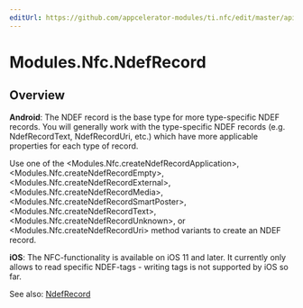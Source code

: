 ```yaml
---
editUrl: https://github.com/appcelerator-modules/ti.nfc/edit/master/apidoc/NdefRecord.yml
---
```

# Modules.Nfc.NdefRecord

<TypeHeader/>

## Overview

**Android**:
The NDEF record is the base type for more type-specific NDEF records. You will generally
work with the type-specific NDEF records (e.g. NdefRecordText, NdefRecordUri, etc.) which have
more applicable properties for each type of record.

Use one of the <Modules.Nfc.createNdefRecordApplication>, <Modules.Nfc.createNdefRecordEmpty>, 
<Modules.Nfc.createNdefRecordExternal>, <Modules.Nfc.createNdefRecordMedia>, <Modules.Nfc.createNdefRecordSmartPoster>,
<Modules.Nfc.createNdefRecordText>, <Modules.Nfc.createNdefRecordUnknown>, or <Modules.Nfc.createNdefRecordUri> method 
variants to create an NDEF record.

**iOS**:
The NFC-functionality is available on iOS 11 and later. It currently only allows
to read specific NDEF-tags - writing tags is not supported by iOS so far.

See also:
[NdefRecord](http://developer.android.com/reference/android/nfc/NdefRecord.html)

<ApiDocs/>
